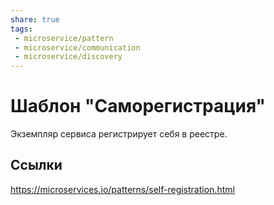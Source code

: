 ```yaml
---
share: true
tags:
 - microservice/pattern
 - microservice/communication
 - microservice/discovery
---
```

# Шаблон "Саморегистрация"
Экземпляр сервиса регистрирует себя в реестре.
## Ссылки
https://microservices.io/patterns/self-registration.html